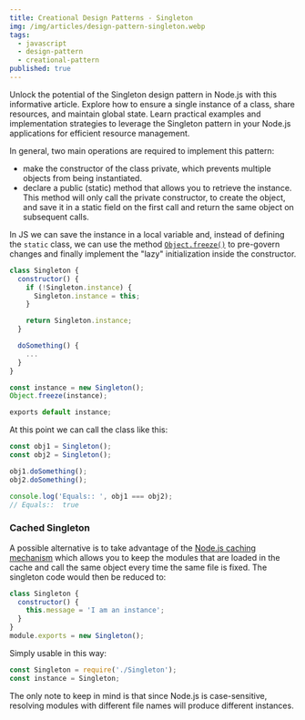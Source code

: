 ```yaml
---
title: Creational Design Patterns - Singleton
img: /img/articles/design-pattern-singleton.webp
tags:
  - javascript
  - design-pattern
  - creational-pattern
published: true
---
```


Unlock the potential of the Singleton design pattern in Node.js with this informative article. Explore how to ensure a single instance of a class, share resources, and maintain global state. Learn practical examples and implementation strategies to leverage the Singleton pattern in your Node.js applications for efficient resource management.

<!--more-->

In general, two main operations are required to implement this pattern:

- make the constructor of the class private, which prevents multiple objects from being instantiated.
- declare a public (static) method that allows you to retrieve the instance. This method will only call the private constructor, to create the object, and save it in a static field on the first call and return the same object on subsequent calls.

In JS we can save the instance in a local variable and, instead of defining the `static` class, we can use the method [`Object.freeze()`](https://developer.mozilla.org/en-US/docs/Web/JavaScript/Reference/Global_Objects/Object/freeze?retiredLocale=en) to pre-govern changes and finally implement the "lazy" initialization inside the constructor.

```javascript
class Singleton {
  constructor() {
    if (!Singleton.instance) {
      Singleton.instance = this;
    }

    return Singleton.instance;
  }

  doSomething() {
    ...
  }
}

const instance = new Singleton();
Object.freeze(instance);

exports default instance;
```

At this point we can call the class like this:

```javascript
const obj1 = Singleton();
const obj2 = Singleton();

obj1.doSomething();
obj2.doSomething();

console.log('Equals:: ', obj1 === obj2);
// Equals::  true
```

### Cached Singleton

A possible alternative is to take advantage of the [Node.js caching mechanism](https://nodejs.org/api/modules.html#modules_caching) which allows you to keep the modules that are loaded in the cache and call the same object every time the same file is fixed. The singleton code would then be reduced to:

```javascript
class Singleton {
  constructor() {
    this.message = 'I am an instance';
  }
}
module.exports = new Singleton();
```

Simply usable in this way:

```javascript
const Singleton = require('./Singleton');
const instance = Singleton;
```

The only note to keep in mind is that since Node.js is case-sensitive, resolving modules with different file names will produce different instances.
